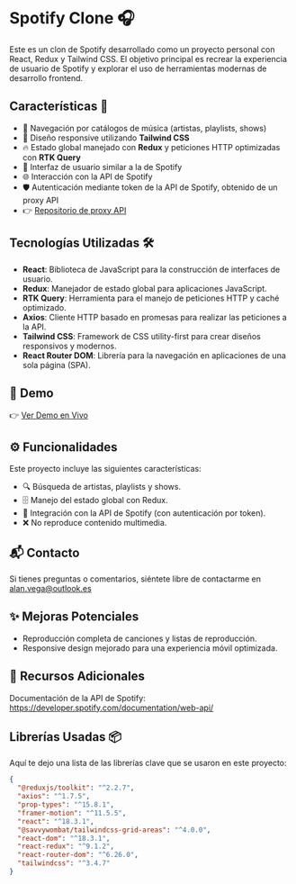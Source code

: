 # Spotify Clone 🎧

Este es un clon de Spotify desarrollado como un proyecto personal con React, Redux y Tailwind CSS. El objetivo principal es recrear la experiencia de usuario de Spotify y explorar el uso de herramientas modernas de desarrollo frontend.

## Características 🚀

- 🎵 Navegación por catálogos de música (artistas, playlists, shows)
- 📱 Diseño responsive utilizando **Tailwind CSS**
- 🔥 Estado global manejado con **Redux** y peticiones HTTP optimizadas con **RTK Query**
- 🎨 Interfaz de usuario similar a la de Spotify
- 🌐 Interacción con la API de Spotify
- 🛡️ Autenticación mediante token de la API de Spotify, obtenido de un proxy API
- 👉 [Repositorio de proxy API](https://github.com/AlanVegaS/api-auth-spotify)

## Tecnologías Utilizadas 🛠

- **React**: Biblioteca de JavaScript para la construcción de interfaces de usuario.
- **Redux**: Manejador de estado global para aplicaciones JavaScript.
- **RTK Query**: Herramienta para el manejo de peticiones HTTP y caché optimizado.
- **Axios**: Cliente HTTP basado en promesas para realizar las peticiones a la API.
- **Tailwind CSS**: Framework de CSS utility-first para crear diseños responsivos y modernos.
- **React Router DOM**: Librería para la navegación en aplicaciones de una sola página (SPA).

## 🚀 Demo
👉 [Ver Demo en Vivo](https://spotify-alanvm.netlify.app/)

## ⚙️ Funcionalidades
Este proyecto incluye las siguientes características:

- 🔍 Búsqueda de artistas, playlists y shows.
- 🗄️ Manejo del estado global con Redux.
- 📡 Integración con la API de Spotify (con autenticación por token).
- ❌ No reproduce contenido multimedia.

## 📬 Contacto
Si tienes preguntas o comentarios, siéntete libre de contactarme en alan.vega@outlook.es

## ✨ Mejoras Potenciales
- Reproducción completa de canciones y listas de reproducción.
- Responsive design mejorado para una experiencia móvil optimizada.

## 🎯 Recursos Adicionales
Documentación de la API de Spotify: https://developer.spotify.com/documentation/web-api/

## Librerías Usadas 📦
Aquí te dejo una lista de las librerías clave que se usaron en este proyecto:

```json
{
  "@reduxjs/toolkit": "^2.2.7",
  "axios": "^1.7.5",
  "prop-types": "^15.8.1",
  "framer-motion": "^11.5.5",
  "react": "^18.3.1",
  "@savvywombat/tailwindcss-grid-areas": "^4.0.0",
  "react-dom": "^18.3.1",
  "react-redux": "^9.1.2",
  "react-router-dom": "^6.26.0",
  "tailwindcss": "^3.4.7"
}
